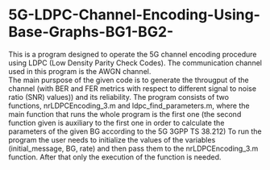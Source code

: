 # 5G-LDPC-Channel-Encoding-Using-Base-Graphs-BG1-BG2-
This is a program designed to operate the 5G channel encoding procedure using LDPC (Low Density Parity Check Codes). 
The communication channel used in this program is the AWGN channel.  
The main purspose of the given code is to generate the througput of the channel (with BER and FER metrics with respect to different signal to noise ratio (SNR) values)) and its reliability.
The program consists of two functions, nrLDPCEncoding_3.m and ldpc_find_parameters.m, where the main function that runs the whole program is the first one (the second function given is auxiliary to the first one in order to calculate the parameters of the given BG according to the 5G 3GPP TS 38.212)
To run the program the user needs to initialize the values of the variables (initial_message, BG, rate) and then pass them to the nrLDPCEncoding_3.m function. After that only the execution of the function is needed.
